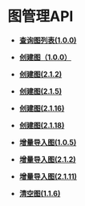 # 图管理API<a name="ges_03_0194"></a>

-   **[查询图列表\(1.0.0\)](查询图列表(1-0-0).md)**  

-   **[创建图（1.0.0）](创建图（1-0-0）.md)**  

-   **[创建图\(2.1.2\)](创建图(2-1-2).md)**  

-   **[创建图\(2.1.5\)](创建图(2-1-5).md)**  

-   **[创建图\(2.1.16\)](创建图(2-1-16).md)**  

-   **[创建图\(2.1.18\)](创建图(2-1-18).md)**  

-   **[增量导入图\(1.0.5\)](增量导入图(1-0-5).md)**  

-   **[增量导入图\(2.1.2\)](增量导入图(2-1-2).md)**  

-   **[增量导入图\(2.1.11\)](增量导入图(2-1-11).md)**  

-   **[清空图\(1.1.6\)](清空图(1-1-6).md)**  


